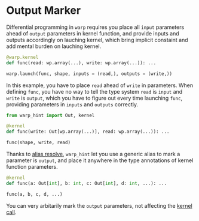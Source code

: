 # Output Marker

Differential programming in `warp` requires you place all `input` parameters ahead of `output` parameters in kernel function, and provide inputs and outputs accordingly on lauching kernel, which bring implicit constaint and add mental burden on lauching kernel.

```python
@warp.kernel
def func(read: wp.array(...), write: wp.array(...)): ...

warp.launch(func, shape, inputs = (read,), outputs = (write,))
```

In this example, you have to place `read` ahead of `write` in parameters. When defining `func`, you have no way to tell the type system `read` is `input` and `write` is `output`, which you have to figure out every time launching `func`, providing parameters in `inputs` and `outputs` correctly.

```python
from warp_hint import Out, kernel

@kernel
def func(write: Out[wp.array(...)], read: wp.array(...)): ...

func(shape, write, read)
```

Thanks to [alias resolve](./alias_resolve.md), `warp_hint` let you use a generic alias to mark a parameter is `output`, and place it anywhere in the type annotations of kernel function parameters.

```python
@kernel
def func(a: Out[int], b: int, c: Out[int], d: int, ...): ...

func(a, b, c, d, ...)

```

You can very arbitarily mark the `output` parameters, not affecting the [kernel call](./kernel_call.md).
